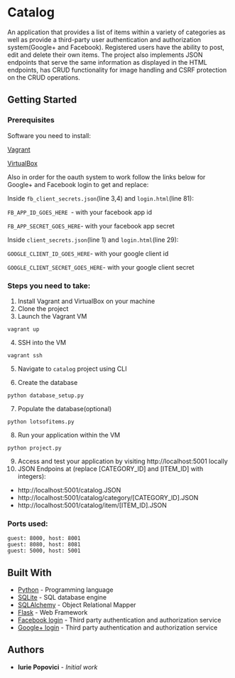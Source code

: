 # Catalog

An application that provides a list of items within a variety of categories as well as provide a third-party user authentication and authorization system(Google+ and Facebook). Registered users have the ability to post, edit and delete their own items. 
The project also implements JSON endpoints that serve the same information as displayed in the HTML endpoints, has CRUD functionality for image handling and CSRF protection on the CRUD operations.

## Getting Started

### Prerequisites

Software you need to install:

[Vagrant](https://www.vagrantup.com/)

[VirtualBox](https://www.virtualbox.org/)

Also in order for the oauth system to work follow the links below for Google+ and Facebook login to get and replace:

Inside `fb_client_secrets.json`(line 3,4) and `login.html`(line 81):

`FB_APP_ID_GOES_HERE `- with your facebook app id

`FB_APP_SECRET_GOES_HERE`- with your facebook app secret

Inside `client_secrets.json`(line 1) and `login.html`(line 29):

`GOOGLE_CLIENT_ID_GOES_HERE`- with your google client id

`GOOGLE_CLIENT_SECRET_GOES_HERE`- with your google client secret

### Steps you need to take:

1. Install Vagrant and VirtualBox on your machine
2. Clone the project
3. Launch the Vagrant VM

`vagrant up`

4. SSH into the VM

`vagrant ssh`

5. Navigate to `catalog` project using CLI

6. Create the database

`python database_setup.py`

7. Populate the database(optional)

`python lotsofitems.py`

8. Run your application within the VM

`python project.py`

9. Access and test your application by visiting http://localhost:5001 locally
10. JSON Endpoins at (replace [CATEGORY_ID] and [ITEM_ID] with integers):
 * http://localhost:5001/catalog.JSON  
 * http://localhost:5001/catalog/category/[CATEGORY_ID].JSON  
 * http://localhost:5001/catalog/item/[ITEM_ID].JSON

### Ports used:

```
guest: 8000, host: 8001
guest: 8080, host: 8081
guest: 5000, host: 5001
```

## Built With

* [Python](https://www.python.org/) - Programming language
* [SQLite](https://www.sqlite.org/) - SQL database engine
* [SQLAlchemy](https://www.sqlalchemy.org/) - Object Relational Mapper
* [Flask](http://flask.pocoo.org/) - Web Framework
* [Facebook login](https://developers.facebook.com/docs/facebook-login) - Third party authentication and authorization service
* [Google+ login](https://developers.google.com/+/web/api/rest/oauth) - Third party authentication and authorization service


## Authors

* **Iurie Popovici** - *Initial work*
